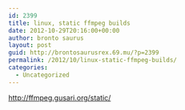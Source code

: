 ```yaml
---
id: 2399
title: linux, static ffmpeg builds
date: 2012-10-29T20:16:00+00:00
author: bronto saurus
layout: post
guid: http://brontosaurusrex.69.mu/?p=2399
permalink: /2012/10/linux-static-ffmpeg-builds/
categories:
  - Uncategorized
---
```

http://ffmpeg.gusari.org/static/